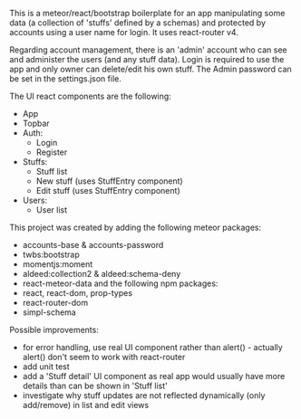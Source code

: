 This is a meteor/react/bootstrap boilerplate for an app manipulating some data (a collection of 'stuffs' defined by a schemas) and protected by accounts using a user name for login. It uses react-router v4.

Regarding account management, there is an 'admin' account who can see and administer the users (and any stuff data).
Login is required to use the app and only owner can delete/edit his own stuff. The Admin password can be set in the settings.json file.

The UI react components are the following:
- App
- Topbar
- Auth:
    - Login
    - Register
- Stuffs:
    - Stuff list
    - New stuff (uses StuffEntry component)
    - Edit stuff (uses StuffEntry component)
- Users:
    - User list

This project was created by adding the following meteor packages:
- accounts-base & accounts-password
- twbs:bootstrap
- momentjs:moment
- aldeed:collection2 & aldeed:schema-deny
- react-meteor-data
and the following npm packages:
- react, react-dom, prop-types
- react-router-dom
- simpl-schema

Possible improvements:
- for error handling, use real UI component rather than alert() - actually alert() don't seem to work with react-router
- add unit test
- add a 'Stuff detail' UI component as real app would usually have more details than can be shown in 'Stuff list'
- investigate why stuff updates are not reflected dynamically (only add/remove) in list and edit views
